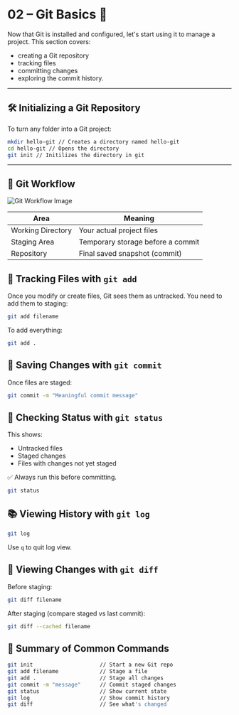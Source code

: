 # 02 – Git Basics 🚦

Now that Git is installed and configured, let's start using it to manage a project. This section covers: 
- creating a Git repository
- tracking files
- committing changes
- exploring the commit history.

---

## 🛠️ Initializing a Git Repository

To turn any folder into a Git project:

```bash
mkdir hello-git // Creates a directory named hello-git
cd hello-git // Opens the directory
git init // Initilizes the directory in git
```
---

## 📁 Git Workflow
![Git Workflow Image](https://media2.dev.to/dynamic/image/width=800%2Cheight=%2Cfit=scale-down%2Cgravity=auto%2Cformat=auto/https%3A%2F%2Fdev-to-uploads.s3.amazonaws.com%2Fuploads%2Farticles%2Fvpxeexqyfvf4hw3zxtbn.png)

| Area | Meaning |
|------|---------|
| Working Directory | Your actual project files |
| Staging Area | Temporary storage before a commit |
| Repository | Final saved snapshot (commit) |

## 📝 Tracking Files with `git add`
Once you modify or create files, Git sees them as untracked. 
You need to add them to staging:
```bash
git add filename
```
To add everything:
```bash
git add .
```

## 💾 Saving Changes with `git commit`
Once files are staged:
```bash
git commit -m "Meaningful commit message"
```

## 🔄 Checking Status with `git status`
This shows:
- Untracked files
- Staged changes
- Files with changes not yet staged
  
✅ Always run this before committing.

```bash
git status
```

## 📚 Viewing History with `git log`

```bash
git log
```
Use `q` to quit log view.

## 🧐 Viewing Changes with `git diff`

Before staging:
```bash
git diff filename
```

After staging (compare staged vs last commit):
```bash
git diff --cached filename
```

## 🔄 Summary of Common Commands
```bash
git init                     // Start a new Git repo
git add filename             // Stage a file
git add .                    // Stage all changes
git commit -m "message"      // Commit staged changes
git status                   // Show current state
git log                      // Show commit history
git diff                     // See what's changed
```
